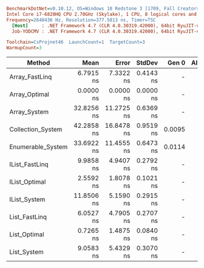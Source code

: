 ``` ini

BenchmarkDotNet=v0.10.12, OS=Windows 10 Redstone 3 [1709, Fall Creators Update] (10.0.16299.248)
Intel Core i7-6820HQ CPU 2.70GHz (Skylake), 1 CPU, 8 logical cores and 4 physical cores
Frequency=2648436 Hz, Resolution=377.5813 ns, Timer=TSC
  [Host]     : .NET Framework 4.7 (CLR 4.0.30319.42000), 64bit RyuJIT-v4.7.2633.0
  Job-YODCMV : .NET Framework 4.7 (CLR 4.0.30319.42000), 64bit RyuJIT-v4.7.2633.0

Toolchain=CsProjnet46  LaunchCount=1  TargetCount=3  
WarmupCount=3  

```
|            Method |       Mean |      Error |    StdDev |  Gen 0 | Allocated |
|------------------ |-----------:|-----------:|----------:|-------:|----------:|
|    Array_FastLinq |  6.7915 ns |  7.3322 ns | 0.4143 ns |      - |       0 B |
|     Array_Optimal |  0.0000 ns |  0.0000 ns | 0.0000 ns |      - |       0 B |
|      Array_System | 32.8256 ns | 11.2725 ns | 0.6369 ns |      - |       0 B |
| Collection_System | 42.2858 ns | 16.8478 ns | 0.9519 ns | 0.0095 |      40 B |
| Enumerable_System | 33.6922 ns | 11.4555 ns | 0.6473 ns | 0.0114 |      48 B |
|    IList_FastLinq |  9.9858 ns |  4.9407 ns | 0.2792 ns |      - |       0 B |
|     IList_Optimal |  2.5592 ns |  1.8078 ns | 0.1021 ns |      - |       0 B |
|      IList_System | 11.8506 ns |  5.1590 ns | 0.2915 ns |      - |       0 B |
|     List_FastLinq |  6.0527 ns |  4.7905 ns | 0.2707 ns |      - |       0 B |
|      List_Optimal |  0.7265 ns |  1.4875 ns | 0.0840 ns |      - |       0 B |
|       List_System |  9.0583 ns |  5.4329 ns | 0.3070 ns |      - |       0 B |
